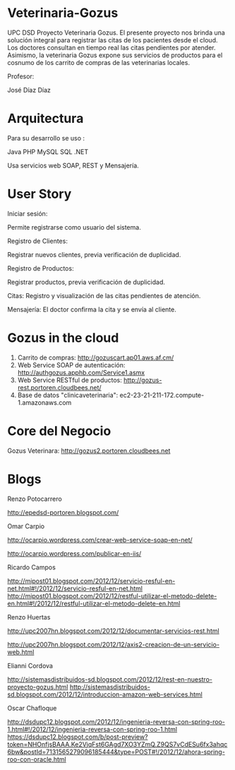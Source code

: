 Veterinaria-Gozus
====================


UPC DSD Proyecto Veterinaria Gozus. El presente proyecto nos brinda una solución integral para registrar las citas de los pacientes desde el cloud.  Los doctores consultan en tiempo real las citas pendientes por atender. Asimismo, la veterinaria Gozus expone sus servicios de productos para el cosnumo de los carrito de compras de las veterinarias locales.

Profesor:

José Díaz Díaz


Arquitectura
============

Para su desarrollo se uso :

Java
PHP
MySQL
SQL
.NET


Usa servicios web SOAP, REST y Mensajería.

User Story
==========


Iniciar sesión:

Permite registrarse como usuario del sistema.



Registro de Clientes:

Registrar nuevos clientes, previa verificación de duplicidad.


Registro de Productos:

Registrar productos, previa verificación de duplicidad.


Citas:
Registro y visualización de las citas pendientes de atención.

 
Mensajería: 
El doctor confirma la cita y se envía al cliente.


Gozus in the cloud
==================

1. Carrito de compras: http://gozuscart.ap01.aws.af.cm/
2. Web Service SOAP de autenticación: http://authgozus.apphb.com/Service1.asmx
3. Web Service RESTful de productos: http://gozus-rest.portoren.cloudbees.net/
4. Base de datos "clinicaveterinaria": ec2-23-21-211-172.compute-1.amazonaws.com

Core del Negocio
================
Gozus Veterinara: http://gozus2.portoren.cloudbees.net


Blogs
=====

Renzo Potocarrero

http://epedsd-portoren.blogspot.com/

Omar Carpio

http://ocarpio.wordpress.com/crear-web-service-soap-en-net/

http://ocarpio.wordpress.com/publicar-en-iis/

Ricardo Campos

http://mipost01.blogspot.com/2012/12/servicio-resful-en-net.html#!/2012/12/servicio-resful-en-net.html
http://mipost01.blogspot.com/2012/12/restful-utilizar-el-metodo-delete-en.html#!/2012/12/restful-utilizar-el-metodo-delete-en.html

Renzo Huertas

http://upc2007hn.blogspot.com/2012/12/documentar-servicios-rest.html

http://upc2007hn.blogspot.com/2012/12/axis2-creacion-de-un-servicio-web.html

Elianni Cordova

http://sistemasdistribuidos-sd.blogspot.com/2012/12/rest-en-nuestro-proyecto-gozus.html
http://sistemasdistribuidos-sd.blogspot.com/2012/12/introduccion-amazon-web-services.html

Oscar Chafloque

http://dsdupc12.blogspot.com/2012/12/ingenieria-reversa-con-spring-roo-1.html#!/2012/12/ingenieria-reversa-con-spring-roo-1.html
https://dsdupc12.blogspot.com/b/post-preview?token=NHOnfjsBAAA.Ke2VjqFst6GAgd7XO3YZmQ.Z9QS7vCdESu6fx3ahqc6bw&postId=7131565279096185444&type=POST#!/2012/12/ahora-spring-roo-con-oracle.html

